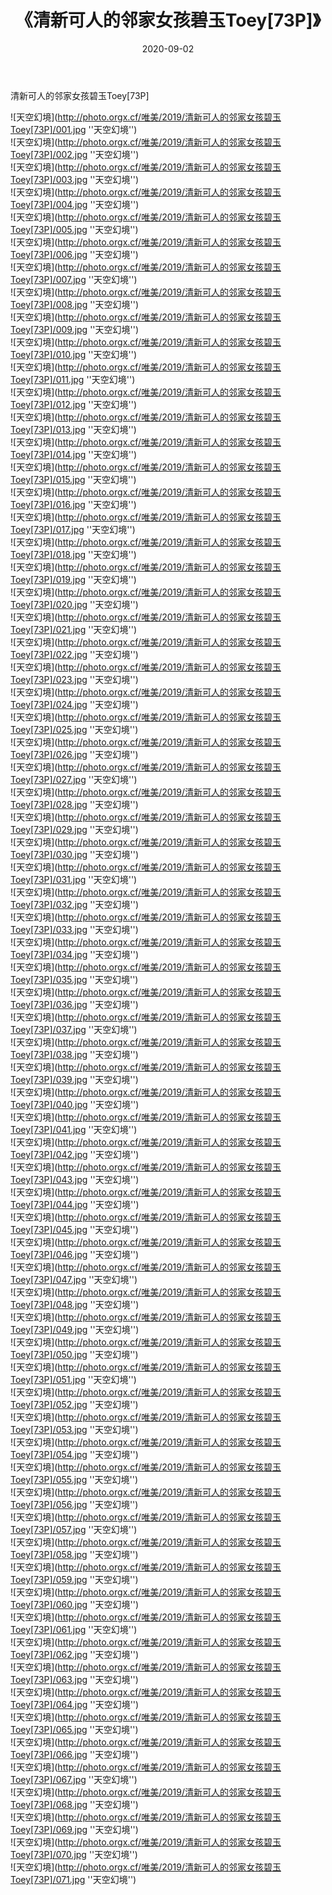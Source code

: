 ﻿---
layout: post
title:  《清新可人的邻家女孩碧玉Toey[73P]》
date:   2020-09-02
img: http://photo.orgx.cf/唯美/2019/清新可人的邻家女孩碧玉Toey[73P]/000.jpg
categories: [美女, 清纯, 唯美]
---

清新可人的邻家女孩碧玉Toey[73P]



![天空幻境](http://photo.orgx.cf/唯美/2019/清新可人的邻家女孩碧玉Toey[73P]/001.jpg ''天空幻境'') <br>
![天空幻境](http://photo.orgx.cf/唯美/2019/清新可人的邻家女孩碧玉Toey[73P]/002.jpg ''天空幻境'') <br>
![天空幻境](http://photo.orgx.cf/唯美/2019/清新可人的邻家女孩碧玉Toey[73P]/003.jpg ''天空幻境'') <br>
![天空幻境](http://photo.orgx.cf/唯美/2019/清新可人的邻家女孩碧玉Toey[73P]/004.jpg ''天空幻境'') <br>
![天空幻境](http://photo.orgx.cf/唯美/2019/清新可人的邻家女孩碧玉Toey[73P]/005.jpg ''天空幻境'') <br>
![天空幻境](http://photo.orgx.cf/唯美/2019/清新可人的邻家女孩碧玉Toey[73P]/006.jpg ''天空幻境'') <br>
![天空幻境](http://photo.orgx.cf/唯美/2019/清新可人的邻家女孩碧玉Toey[73P]/007.jpg ''天空幻境'') <br>
![天空幻境](http://photo.orgx.cf/唯美/2019/清新可人的邻家女孩碧玉Toey[73P]/008.jpg ''天空幻境'') <br>
![天空幻境](http://photo.orgx.cf/唯美/2019/清新可人的邻家女孩碧玉Toey[73P]/009.jpg ''天空幻境'') <br>
![天空幻境](http://photo.orgx.cf/唯美/2019/清新可人的邻家女孩碧玉Toey[73P]/010.jpg ''天空幻境'') <br>
![天空幻境](http://photo.orgx.cf/唯美/2019/清新可人的邻家女孩碧玉Toey[73P]/011.jpg ''天空幻境'') <br>
![天空幻境](http://photo.orgx.cf/唯美/2019/清新可人的邻家女孩碧玉Toey[73P]/012.jpg ''天空幻境'') <br>
![天空幻境](http://photo.orgx.cf/唯美/2019/清新可人的邻家女孩碧玉Toey[73P]/013.jpg ''天空幻境'') <br>
![天空幻境](http://photo.orgx.cf/唯美/2019/清新可人的邻家女孩碧玉Toey[73P]/014.jpg ''天空幻境'') <br>
![天空幻境](http://photo.orgx.cf/唯美/2019/清新可人的邻家女孩碧玉Toey[73P]/015.jpg ''天空幻境'') <br>
![天空幻境](http://photo.orgx.cf/唯美/2019/清新可人的邻家女孩碧玉Toey[73P]/016.jpg ''天空幻境'') <br>
![天空幻境](http://photo.orgx.cf/唯美/2019/清新可人的邻家女孩碧玉Toey[73P]/017.jpg ''天空幻境'') <br>
![天空幻境](http://photo.orgx.cf/唯美/2019/清新可人的邻家女孩碧玉Toey[73P]/018.jpg ''天空幻境'') <br>
![天空幻境](http://photo.orgx.cf/唯美/2019/清新可人的邻家女孩碧玉Toey[73P]/019.jpg ''天空幻境'') <br>
![天空幻境](http://photo.orgx.cf/唯美/2019/清新可人的邻家女孩碧玉Toey[73P]/020.jpg ''天空幻境'') <br>
![天空幻境](http://photo.orgx.cf/唯美/2019/清新可人的邻家女孩碧玉Toey[73P]/021.jpg ''天空幻境'') <br>
![天空幻境](http://photo.orgx.cf/唯美/2019/清新可人的邻家女孩碧玉Toey[73P]/022.jpg ''天空幻境'') <br>
![天空幻境](http://photo.orgx.cf/唯美/2019/清新可人的邻家女孩碧玉Toey[73P]/023.jpg ''天空幻境'') <br>
![天空幻境](http://photo.orgx.cf/唯美/2019/清新可人的邻家女孩碧玉Toey[73P]/024.jpg ''天空幻境'') <br>
![天空幻境](http://photo.orgx.cf/唯美/2019/清新可人的邻家女孩碧玉Toey[73P]/025.jpg ''天空幻境'') <br>
![天空幻境](http://photo.orgx.cf/唯美/2019/清新可人的邻家女孩碧玉Toey[73P]/026.jpg ''天空幻境'') <br>
![天空幻境](http://photo.orgx.cf/唯美/2019/清新可人的邻家女孩碧玉Toey[73P]/027.jpg ''天空幻境'') <br>
![天空幻境](http://photo.orgx.cf/唯美/2019/清新可人的邻家女孩碧玉Toey[73P]/028.jpg ''天空幻境'') <br>
![天空幻境](http://photo.orgx.cf/唯美/2019/清新可人的邻家女孩碧玉Toey[73P]/029.jpg ''天空幻境'') <br>
![天空幻境](http://photo.orgx.cf/唯美/2019/清新可人的邻家女孩碧玉Toey[73P]/030.jpg ''天空幻境'') <br>
![天空幻境](http://photo.orgx.cf/唯美/2019/清新可人的邻家女孩碧玉Toey[73P]/031.jpg ''天空幻境'') <br>
![天空幻境](http://photo.orgx.cf/唯美/2019/清新可人的邻家女孩碧玉Toey[73P]/032.jpg ''天空幻境'') <br>
![天空幻境](http://photo.orgx.cf/唯美/2019/清新可人的邻家女孩碧玉Toey[73P]/033.jpg ''天空幻境'') <br>
![天空幻境](http://photo.orgx.cf/唯美/2019/清新可人的邻家女孩碧玉Toey[73P]/034.jpg ''天空幻境'') <br>
![天空幻境](http://photo.orgx.cf/唯美/2019/清新可人的邻家女孩碧玉Toey[73P]/035.jpg ''天空幻境'') <br>
![天空幻境](http://photo.orgx.cf/唯美/2019/清新可人的邻家女孩碧玉Toey[73P]/036.jpg ''天空幻境'') <br>
![天空幻境](http://photo.orgx.cf/唯美/2019/清新可人的邻家女孩碧玉Toey[73P]/037.jpg ''天空幻境'') <br>
![天空幻境](http://photo.orgx.cf/唯美/2019/清新可人的邻家女孩碧玉Toey[73P]/038.jpg ''天空幻境'') <br>
![天空幻境](http://photo.orgx.cf/唯美/2019/清新可人的邻家女孩碧玉Toey[73P]/039.jpg ''天空幻境'') <br>
![天空幻境](http://photo.orgx.cf/唯美/2019/清新可人的邻家女孩碧玉Toey[73P]/040.jpg ''天空幻境'') <br>
![天空幻境](http://photo.orgx.cf/唯美/2019/清新可人的邻家女孩碧玉Toey[73P]/041.jpg ''天空幻境'') <br>
![天空幻境](http://photo.orgx.cf/唯美/2019/清新可人的邻家女孩碧玉Toey[73P]/042.jpg ''天空幻境'') <br>
![天空幻境](http://photo.orgx.cf/唯美/2019/清新可人的邻家女孩碧玉Toey[73P]/043.jpg ''天空幻境'') <br>
![天空幻境](http://photo.orgx.cf/唯美/2019/清新可人的邻家女孩碧玉Toey[73P]/044.jpg ''天空幻境'') <br>
![天空幻境](http://photo.orgx.cf/唯美/2019/清新可人的邻家女孩碧玉Toey[73P]/045.jpg ''天空幻境'') <br>
![天空幻境](http://photo.orgx.cf/唯美/2019/清新可人的邻家女孩碧玉Toey[73P]/046.jpg ''天空幻境'') <br>
![天空幻境](http://photo.orgx.cf/唯美/2019/清新可人的邻家女孩碧玉Toey[73P]/047.jpg ''天空幻境'') <br>
![天空幻境](http://photo.orgx.cf/唯美/2019/清新可人的邻家女孩碧玉Toey[73P]/048.jpg ''天空幻境'') <br>
![天空幻境](http://photo.orgx.cf/唯美/2019/清新可人的邻家女孩碧玉Toey[73P]/049.jpg ''天空幻境'') <br>
![天空幻境](http://photo.orgx.cf/唯美/2019/清新可人的邻家女孩碧玉Toey[73P]/050.jpg ''天空幻境'') <br>
![天空幻境](http://photo.orgx.cf/唯美/2019/清新可人的邻家女孩碧玉Toey[73P]/051.jpg ''天空幻境'') <br>
![天空幻境](http://photo.orgx.cf/唯美/2019/清新可人的邻家女孩碧玉Toey[73P]/052.jpg ''天空幻境'') <br>
![天空幻境](http://photo.orgx.cf/唯美/2019/清新可人的邻家女孩碧玉Toey[73P]/053.jpg ''天空幻境'') <br>
![天空幻境](http://photo.orgx.cf/唯美/2019/清新可人的邻家女孩碧玉Toey[73P]/054.jpg ''天空幻境'') <br>
![天空幻境](http://photo.orgx.cf/唯美/2019/清新可人的邻家女孩碧玉Toey[73P]/055.jpg ''天空幻境'') <br>
![天空幻境](http://photo.orgx.cf/唯美/2019/清新可人的邻家女孩碧玉Toey[73P]/056.jpg ''天空幻境'') <br>
![天空幻境](http://photo.orgx.cf/唯美/2019/清新可人的邻家女孩碧玉Toey[73P]/057.jpg ''天空幻境'') <br>
![天空幻境](http://photo.orgx.cf/唯美/2019/清新可人的邻家女孩碧玉Toey[73P]/058.jpg ''天空幻境'') <br>
![天空幻境](http://photo.orgx.cf/唯美/2019/清新可人的邻家女孩碧玉Toey[73P]/059.jpg ''天空幻境'') <br>
![天空幻境](http://photo.orgx.cf/唯美/2019/清新可人的邻家女孩碧玉Toey[73P]/060.jpg ''天空幻境'') <br>
![天空幻境](http://photo.orgx.cf/唯美/2019/清新可人的邻家女孩碧玉Toey[73P]/061.jpg ''天空幻境'') <br>
![天空幻境](http://photo.orgx.cf/唯美/2019/清新可人的邻家女孩碧玉Toey[73P]/062.jpg ''天空幻境'') <br>
![天空幻境](http://photo.orgx.cf/唯美/2019/清新可人的邻家女孩碧玉Toey[73P]/063.jpg ''天空幻境'') <br>
![天空幻境](http://photo.orgx.cf/唯美/2019/清新可人的邻家女孩碧玉Toey[73P]/064.jpg ''天空幻境'') <br>
![天空幻境](http://photo.orgx.cf/唯美/2019/清新可人的邻家女孩碧玉Toey[73P]/065.jpg ''天空幻境'') <br>
![天空幻境](http://photo.orgx.cf/唯美/2019/清新可人的邻家女孩碧玉Toey[73P]/066.jpg ''天空幻境'') <br>
![天空幻境](http://photo.orgx.cf/唯美/2019/清新可人的邻家女孩碧玉Toey[73P]/067.jpg ''天空幻境'') <br>
![天空幻境](http://photo.orgx.cf/唯美/2019/清新可人的邻家女孩碧玉Toey[73P]/068.jpg ''天空幻境'') <br>
![天空幻境](http://photo.orgx.cf/唯美/2019/清新可人的邻家女孩碧玉Toey[73P]/069.jpg ''天空幻境'') <br>
![天空幻境](http://photo.orgx.cf/唯美/2019/清新可人的邻家女孩碧玉Toey[73P]/070.jpg ''天空幻境'') <br>
![天空幻境](http://photo.orgx.cf/唯美/2019/清新可人的邻家女孩碧玉Toey[73P]/071.jpg ''天空幻境'') <br>